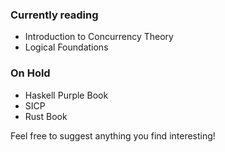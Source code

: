 ### Currently reading
* Introduction to Concurrency Theory
* Logical Foundations

### On Hold
* Haskell Purple Book
* SICP
* Rust Book
  
Feel free to suggest anything you find interesting!

<!-- 
### GitHub Stats

<a href="https://github.com/anuraghazra/github-readme-stats">
  <img align="center" width=485 src="https://github-readme-stats.vercel.app/api?username=supraBlatt&theme=material-palenight&count_private=true&show_icons=true" />
</a>
-->
